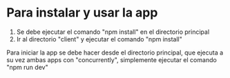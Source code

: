 # Para instalar y usar la app
1. Se debe ejecutar el comando "npm install" en el directorio principal
2. Ir al directorio "client" y ejecutar el comando "npm install"

Para iniciar la app se debe hacer desde el directorio principal, que ejecuta a
su vez ambas apps con "concurrently", simplemente ejecutar el comando "npm run dev"
